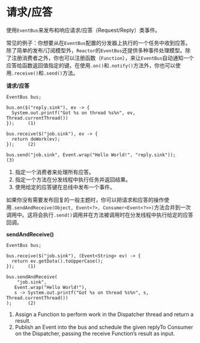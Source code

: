 # 请求/应答

使用`EventBus`来发布和响应请求/应答（Request/Reply）类事件。

常见的例子：你想要从在`EventBus`配置的分发器上执行的一个任务中收到应答。除了简单的发布/订阅模型外，`Reactor`的`EventBus`还提供多种事件处理模型。除了注册消费者之外，你也可以注册函数（`Function`），来让`EventBus`自动通知一个应答给函数返回值指定的键。在使用`.on()`和`.notify()`方法外，你也可以使用`.receive()`和`.send()`方法。

**请求/应答**

```
EventBus bus;

bus.on($("reply.sink"), ev -> {
  System.out.printf("Got %s on thread %s%n", ev, Thread.currentThread())
});     (1)

bus.receive($("job.sink"), ev -> {
  return doWork(ev);
});     (2)

bus.send("job.sink", Event.wrap("Hello World!", "reply.sink"));     (3)
```

1. 指定一个消费者来处理所有应答。
2. 指定一个方法在分发线程中执行任务并返回结果。
3. 使用给定的应答键在总线中发布一个事件。

如果你没有需要发布回复的一般主题时，你可以把请求和应答的操作使用`.sendAndReceive(Object, Event<?>, Consumer<Event<?>>)`方法合并到一次调用中。这将会执行`.send()`调用并在方法被调用时在分发线程中执行给定的应答回调。

**sendAndReceive()**

```
EventBus bus;

bus.receive($("job.sink"), (Event<String> ev) -> {
  return ev.getData().toUpperCase();
});     (1) 

bus.sendAndReceive(
    "job.sink",
   Event.wrap("Hello World!"),
   s -> System.out.printf("Got %s on thread %s%n", s, Thread.currentThread())
);      (2)
```

1. Assign a Function to perform work in the Dispatcher thread and return a result.
1. Publish an Event into the bus and schedule the given replyTo Consumer on the Dispatcher, passing the receive Function’s result as input.